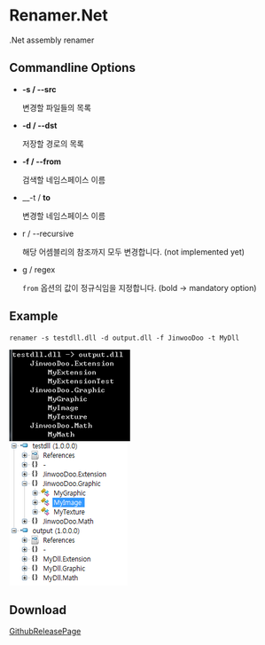 Renamer.Net
====

.Net assembly renamer

Commandline Options
----
* __-s / --src__

    변경할 파일들의 목록
* __-d / --dst__

  저장할 경로의 목록
* __-f / --from__

  검색할 네임스페이스 이름
* __-t / __to__

  변경할 네임스페이스 이름
* r / --recursive

  해당 어셈블리의 참조까지 모두 변경합니다. (not implemented yet)
* g / regex

  `from` 옵션의 값이 정규식임을 지정합니다.
(bold -> mandatory option)

Example
----
```
renamer -s testdll.dll -d output.dll -f JinwooDoo -t MyDll
```
![example](img/example.png)<br>
![changed](img/changed.png)


Download
----
[GithubReleasePage](https://github.com/pjc0247/Renamer.Net/releases/tag/0.1.0)
